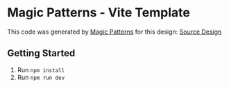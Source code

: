 # Magic Patterns - Vite Template

This code was generated by [Magic Patterns](https://magicpatterns.com) for this design: [Source Design](https://magicpatterns.com/c/0eebc0fb-3c4b-409e-8593-3fbe243dca2a)

## Getting Started

1. Run `npm install`
2. Run `npm run dev`
